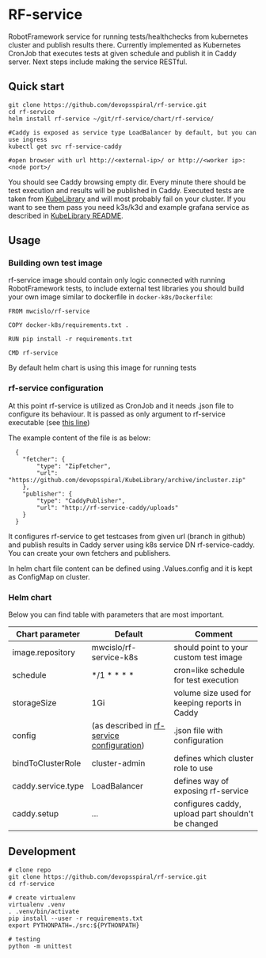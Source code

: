 # RF-service

RobotFramework service for running tests/healthchecks from kubernetes cluster and publish results there. Currently implemented as Kubernetes CronJob that executes tests at given schedule and publish it in Caddy server. Next steps include making the service RESTful.

## Quick start

```
git clone https://github.com/devopsspiral/rf-service.git
cd rf-service
helm install rf-service ~/git/rf-service/chart/rf-service/

#Caddy is exposed as service type LoadBalancer by default, but you can use ingress
kubectl get svc rf-service-caddy

#open browser with url http://<external-ip>/ or http://<worker ip>:<node port>/
```

You should see Caddy browsing empty dir. Every minute there should be test execution and results will be published in Caddy.
Executed tests are taken from [KubeLibrary](https://github.com/devopsspiral/KubeLibrary/tree/master/testcases) and will most 
probably fail on your cluster. If you want to see them pass you need k3s/k3d and example grafana service as described in [KubeLibrary README](https://github.com/devopsspiral/KubeLibrary).

## Usage

### Building own test image

rf-service image should contain only logic connected with running RobotFramework tests, to include external test libraries you should build your own image similar to dockerfile in `docker-k8s/Dockerfile`:

```
FROM mwcislo/rf-service

COPY docker-k8s/requirements.txt .

RUN pip install -r requirements.txt

CMD rf-service
```

By default helm chart is using this image for running tests

### rf-service configuration

At this point rf-service is utilized as CronJob and it needs .json file to configure its behaviour. It is passed as only argument to rf-service executable (see [this line](https://github.com/devopsspiral/rf-service/blob/f07716d068b9e7aa739f0c6c024e8b62c78d23c0/chart/rf-service/templates/test-job.yaml#L16))

The example content of the file is as below:
```
  {
    "fetcher": {
        "type": "ZipFetcher",
        "url": "https://github.com/devopsspiral/KubeLibrary/archive/incluster.zip"
    },
    "publisher": {
        "type": "CaddyPublisher",
        "url": "http://rf-service-caddy/uploads"
    }
  }
```

It configures rf-service to get testcases from given url (branch in github) and publish results in Caddy server using k8s service DN rf-service-caddy. You can create your own fetchers and publishers.

In helm chart file content can be defined using .Values.config and it is kept as ConfigMap on cluster.

### Helm chart

Below you can find table with parameters that are most important.

| Chart parameter   | Default | Comment |
| ------------- | ------------- | ------------- |
| image.repository | mwcislo/rf-service-k8s | should point to your custom test image
| schedule | \*/1 \* \* \* \* | cron=like schedule for test execution
| storageSize | 1Gi | volume size used for keeping reports in Caddy
| config | (as described in [rf-service configuration](#rf-service-configuration)) | .json file with configuration
| bindToClusterRole | cluster-admin |  defines which cluster role to use
| caddy.service.type | LoadBalancer | defines way of exposing rf-service
| caddy.setup | ... | configures caddy, upload part shouldn't be changed

## Development

```
# clone repo
git clone https://github.com/devopsspiral/rf-service.git
cd rf-service

# create virtualenv
virtualenv .venv
. .venv/bin/activate
pip install --user -r requirements.txt
export PYTHONPATH=./src:${PYTHONPATH}

# testing
python -m unittest
```
